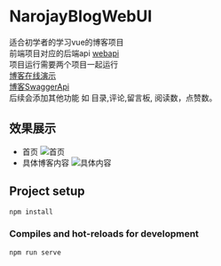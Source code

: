 # NarojayBlogWebUI
适合初学者的学习vue的博客项目<br>
前端项目对应的后端api [webapi](https://github.com/hjsjy/NarojayBlog)<br>
项目运行需要两个项目一起运行<br>
 [博客在线演示](http://www.narojay.com)<br>
 [博客SwaggerApi](http://www.narojay.com:8081/swagger/index.html)<br>
后续会添加其他功能 如 目录,评论,留言板, 阅读数，点赞数。<br>

## 效果展示
- 首页
![首页](https://github.com/hjsjy/NarojayBlogWebUI/blob/master/public/picture/1.png)
- 具体博客内容
![具体内容](https://github.com/hjsjy/NarojayBlogWebUI/blob/master/public/picture/2.png)
## Project setup
```
npm install
```

### Compiles and hot-reloads for development
```
npm run serve
```

